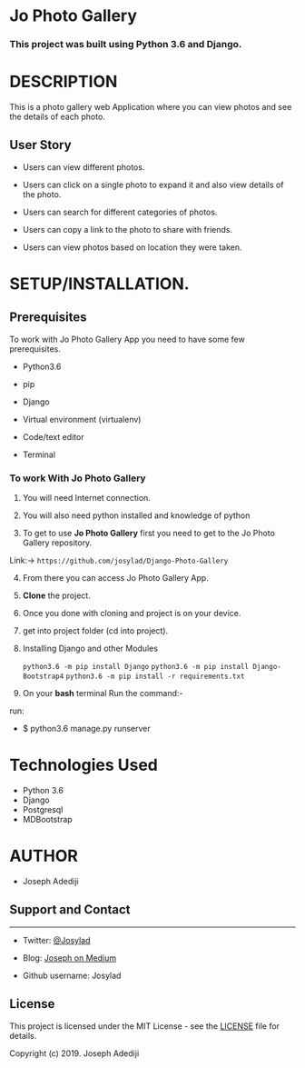 # Jo Photo Gallery

### **This project was built using Python 3.6  and Django.** 


# DESCRIPTION

This is a photo gallery web Application where you can view photos and see the details of each photo. 

## User Story

- Users can view different photos. 

- Users can click on a single photo to expand it and also view details of the photo.

- Users can search for different categories of photos.

-  Users can copy a link to the photo to share with friends. 

-  Users can view photos based on location they were taken. 


# **SETUP/INSTALLATION.**
## Prerequisites

To work with Jo Photo Gallery App you need to have some few prerequisites.

- Python3.6

- pip

- Django 

- Virtual environment (virtualenv)

- Code/text editor

- Terminal


### **To work With Jo Photo Gallery**

1. You will need Internet connection.

2. You will also need python installed and knowledge of python

3. To get to use **Jo Photo Gallery** first you need to get to the Jo Photo Gallery repository. 

Link:-> ```https://github.com/josylad/Django-Photo-Gallery```

4. From there you can access Jo Photo Gallery App.

5. **Clone** the project.

6. Once you done with cloning and project is on your device.

7. get into project folder (cd into project).

8. Installing Django and other Modules

    `python3.6 -m pip install Django`
    `python3.6 -m pip install Django-Bootstrap4`
    `python3.6 -m pip install -r requirements.txt`

9. On your **bash** terminal Run the command:- 

run: 
* $ python3.6 manage.py runserver

# Technologies Used

* Python 3.6
* Django
* Postgresql
* MDBootstrap


# AUTHOR

* Joseph Adediji 

## Support and Contact
---

- Twitter: [@Josylad](https://twitter.com/josylad/)

- Blog: [Joseph on Medium](https://medium.com/@josylad/)

- Github username: Josylad

## License
This project is licensed under the MIT License - see the [LICENSE](LICENSE) file for details.

Copyright (c) 2019. Joseph Adediji